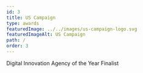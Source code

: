 ```yaml
---
id: 3
title: US Campaign
type: awards
featuredImage: ../../images/us-campaign-logo.svg
featuredImageAlt: US Campaign
path: /
order: 3
---
```

Digital Innovation Agency of the Year Finalist